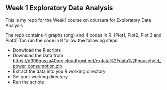 ## Week 1 Exploratory Data Analysis 

This is my repo for the Week1 course on coursera for Exploratory Data Analysis

The repo contains 4 graphs (png) and 4 codes in R. (Plot1, Plot2, Plot 3 and Plot4)
Ton run the code in R follow the following steps:
* Donwload the R scripts
* Download the Data from https://d396qusza40orc.cloudfront.net/exdata%2Fdata%2Fhousehold_power_consumption.zip
* Extract the data into you R working directory
* Set your working directory
* Run the scripts

